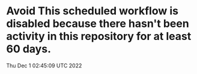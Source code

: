 # Avoid This scheduled workflow is disabled because there hasn't been activity in this repository for at least 60 days.
Thu Dec  1 02:45:09 UTC 2022
